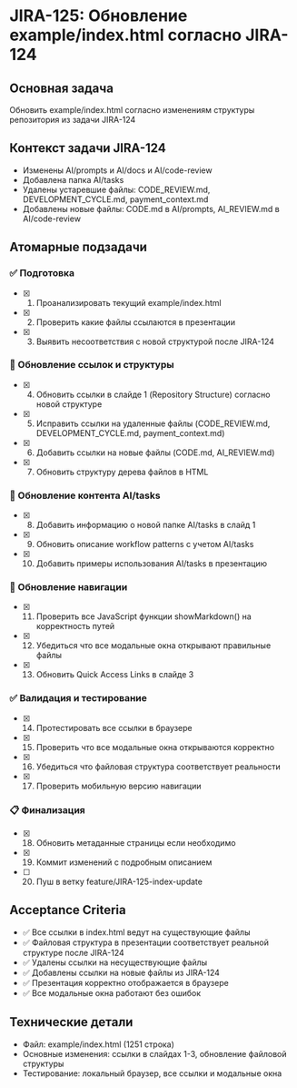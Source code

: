 # JIRA-125: Обновление example/index.html согласно JIRA-124

## Основная задача

Обновить example/index.html согласно изменениям структуры репозитория из задачи JIRA-124

## Контекст задачи JIRA-124

- Изменены AI/prompts и AI/docs и AI/code-review
- Добавлена папка AI/tasks
- Удалены устаревшие файлы: CODE_REVIEW.md, DEVELOPMENT_CYCLE.md, payment_context.md
- Добавлены новые файлы: CODE.md в AI/prompts, AI_REVIEW.md в AI/code-review

## Атомарные подзадачи

### ✅ Подготовка

- [x] 1. Проанализировать текущий example/index.html
- [x] 2. Проверить какие файлы ссылаются в презентации
- [x] 3. Выявить несоответствия с новой структурой после JIRA-124

### 🔧 Обновление ссылок и структуры

- [x] 4. Обновить ссылки в слайде 1 (Repository Structure) согласно новой структуре
- [x] 5. Исправить ссылки на удаленные файлы (CODE_REVIEW.md, DEVELOPMENT_CYCLE.md, payment_context.md)
- [x] 6. Добавить ссылки на новые файлы (CODE.md, AI_REVIEW.md)
- [x] 7. Обновить структуру дерева файлов в HTML

### 📁 Обновление контента AI/tasks

- [x] 8. Добавить информацию о новой папке AI/tasks в слайд 1
- [x] 9. Обновить описание workflow patterns с учетом AI/tasks
- [x] 10. Добавить примеры использования AI/tasks в презентацию

### 🎯 Обновление навигации

- [x] 11. Проверить все JavaScript функции showMarkdown() на корректность путей
- [x] 12. Убедиться что все модальные окна открывают правильные файлы
- [x] 13. Обновить Quick Access Links в слайде 3

### ✅ Валидация и тестирование

- [x] 14. Протестировать все ссылки в браузере
- [x] 15. Проверить что все модальные окна открываются корректно
- [x] 16. Убедиться что файловая структура соответствует реальности
- [x] 17. Проверить мобильную версию навигации

### 📋 Финализация

- [x] 18. Обновить метаданные страницы если необходимо
- [x] 19. Коммит изменений с подробным описанием
- [ ] 20. Пуш в ветку feature/JIRA-125-index-update

## Acceptance Criteria

- ✅ Все ссылки в index.html ведут на существующие файлы
- ✅ Файловая структура в презентации соответствует реальной структуре после JIRA-124
- ✅ Удалены ссылки на несуществующие файлы
- ✅ Добавлены ссылки на новые файлы из JIRA-124
- ✅ Презентация корректно отображается в браузере
- ✅ Все модальные окна работают без ошибок

## Технические детали

- Файл: example/index.html (1251 строка)
- Основные изменения: ссылки в слайдах 1-3, обновление файловой структуры
- Тестирование: локальный браузер, все ссылки и модальные окна
